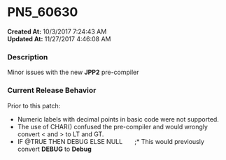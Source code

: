 # PN5_60630

**Created At:** 10/3/2017 7:24:43 AM  
**Updated At:** 11/27/2017 4:46:08 AM  


### Description

Minor issues with the new **JPP2** pre-compiler



### Current Release Behavior

Prior to this patch:

- Numeric labels with decimal points in basic code were not supported.
- The use of CHAR() confused the pre-compiler and would wrongly convert &lt; and &gt; to LT and GT.
- IF @TRUE THEN DEBUG ELSE NULL       ;\* This would previously convert **DEBUG** to **Debug**

